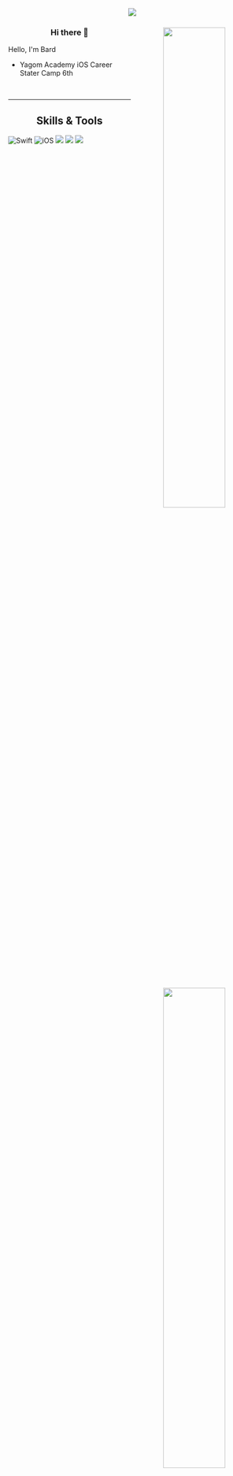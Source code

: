 ​<div align="center">
    
![](https://i.imgur.com/VvoWlWo.gif)

<div align="center">
<img align="right" width="50%" src="https://github-readme-stats.vercel.app/api?username=bar-d&show_icons=true&theme=radical"/>

  
### Hi there 👋

<div align="left">
Hello, I'm Bard <br>

- Yagom Academy iOS Career Stater Camp 6th
 <br>
 
</div>
 
---
  
<img align="right" width="50%" src="https://github-readme-stats.vercel.app/api/top-langs/?username=bar-d&theme=dracula&layout=compact"/></a>

## Skills & Tools
<div align="left">

![Swift](https://img.shields.io/badge/Swift-FA7343?style=flat-square&logo=Swift&logoColor=white) 
![iOS](https://img.shields.io/badge/iOS-222222?style=flat-square&logo=Apple&logoColor=white) 
<img src="https://img.shields.io/badge/XCode-147EFB?style=flat-square&logo=xcode&logoColor=white"/>
<img src="https://img.shields.io/badge/GitHub-181717?style=flat-square&logo=github&logoColor=white"/> 
<img src="https://img.shields.io/badge/Git-F05032?style=flat-square&logo=Git&logoColor=white"/>

  <br>
 
</div>
 

<!--
**indenterrxr/indenterrxr** is a ✨ _special_ ✨ repository because its `README.md` (this file) appears on your GitHub profile.

Here are some ideas to get you started:

- 🔭 I’m currently working on ...
- 🌱 I’m currently learning ...
- 👯 I’m looking to collaborate on ...
- 🤔 I’m looking for help with ...
- 💬 Ask me about ...
- 📫 How to reach me: ...
- 😄 Pronouns: ...
- ⚡ Fun fact: ...
-->
